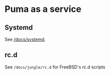 # Puma as a service

## Systemd

See [/docs/systemd](https://github.com/puma/puma/blob/master/docs/systemd.md).

## rc.d

See `/docs/jungle/rc.d` for FreeBSD's rc.d scripts
